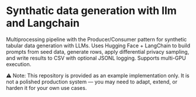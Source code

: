 # Synthatic data generation with llm and Langchain
Multiprocessing pipeline with the Producer/Consumer pattern for synthetic tabular data generation with LLMs. Uses Hugging Face + LangChain to build prompts from seed data, generate rows, apply differential privacy sampling, and write results to CSV with optional JSONL logging. Supports multi-GPU execution.

⚠️ Note: This repository is provided as an example implementation only.
It is not a polished production system — you may need to adapt, extend, or harden it for your own use cases.
